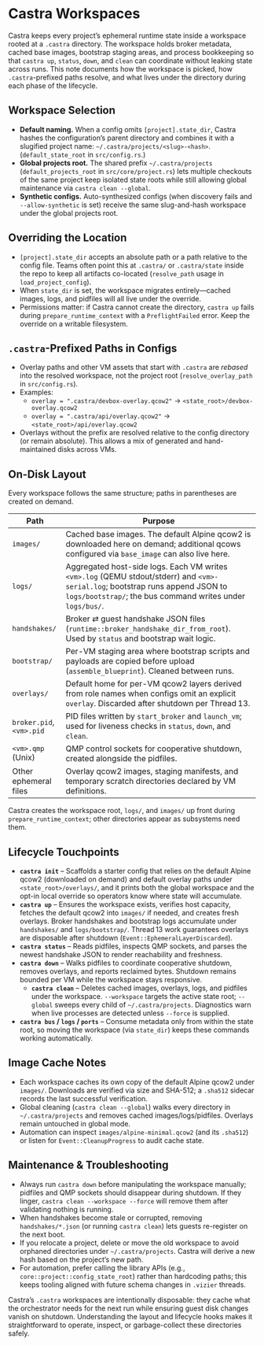 # Castra Workspaces

Castra keeps every project’s ephemeral runtime state inside a workspace rooted at a `.castra` directory. The workspace holds broker metadata, cached base images, bootstrap staging areas, and process bookkeeping so that `castra up`, `status`, `down`, and `clean` can coordinate without leaking state across runs. This note documents how the workspace is picked, how `.castra`-prefixed paths resolve, and what lives under the directory during each phase of the lifecycle.

## Workspace Selection
- **Default naming.** When a config omits `[project].state_dir`, Castra hashes the configuration’s parent directory and combines it with a slugified project name: `~/.castra/projects/<slug>-<hash>`. (`default_state_root` in `src/config.rs`.)
- **Global projects root.** The shared prefix `~/.castra/projects` (`default_projects_root` in `src/core/project.rs`) lets multiple checkouts of the same project keep isolated state roots while still allowing global maintenance via `castra clean --global`.
- **Synthetic configs.** Auto-synthesized configs (when discovery fails and `--allow-synthetic` is set) receive the same slug-and-hash workspace under the global projects root.

## Overriding the Location
- `[project].state_dir` accepts an absolute path or a path relative to the config file. Teams often point this at `.castra/` or `.castra/state` inside the repo to keep all artifacts co-located (`resolve_path` usage in `load_project_config`).
- When `state_dir` is set, the workspace migrates entirely—cached images, logs, and pidfiles will all live under the override.
- Permissions matter: if Castra cannot create the directory, `castra up` fails during `prepare_runtime_context` with a `PreflightFailed` error. Keep the override on a writable filesystem.

## `.castra`-Prefixed Paths in Configs
- Overlay paths and other VM assets that start with `.castra` are *rebased* into the resolved workspace, not the project root (`resolve_overlay_path` in `src/config.rs`).
- Examples:
  - `overlay = ".castra/devbox-overlay.qcow2"` → `<state_root>/devbox-overlay.qcow2`
  - `overlay = ".castra/api/overlay.qcow2"` → `<state_root>/api/overlay.qcow2`
- Overlays without the prefix are resolved relative to the config directory (or remain absolute). This allows a mix of generated and hand-maintained disks across VMs.

## On-Disk Layout
Every workspace follows the same structure; paths in parentheses are created on demand.

| Path | Purpose |
| --- | --- |
| `images/` | Cached base images. The default Alpine qcow2 is downloaded here on demand; additional qcows configured via `base_image` can also live here. |
| `logs/` | Aggregated host-side logs. Each VM writes `<vm>.log` (QEMU stdout/stderr) and `<vm>-serial.log`; bootstrap runs append JSON to `logs/bootstrap/`; the bus command writes under `logs/bus/`. |
| `handshakes/` | Broker ⇄ guest handshake JSON files (`runtime::broker_handshake_dir_from_root`). Used by `status` and bootstrap wait logic. |
| `bootstrap/` | Per-VM staging area where bootstrap scripts and payloads are copied before upload (`assemble_blueprint`). Cleaned between runs. |
| `overlays/` | Default home for per-VM qcow2 layers derived from role names when configs omit an explicit `overlay`. Discarded after shutdown per Thread 13. |
| `broker.pid`, `<vm>.pid` | PID files written by `start_broker` and `launch_vm`; used for liveness checks in `status`, `down`, and `clean`. |
| `<vm>.qmp` (Unix) | QMP control sockets for cooperative shutdown, created alongside the pidfiles. |
| Other ephemeral files | Overlay qcow2 images, staging manifests, and temporary scratch directories declared by VM definitions. |

Castra creates the workspace root, `logs/`, and `images/` up front during `prepare_runtime_context`; other directories appear as subsystems need them.

## Lifecycle Touchpoints
- **`castra init`** – Scaffolds a starter config that relies on the default Alpine qcow2 (downloaded on demand) and default overlay paths under `<state_root>/overlays/`, and it prints both the global workspace and the opt-in local override so operators know where state will accumulate.
- **`castra up`** – Ensures the workspace exists, verifies host capacity, fetches the default qcow2 into `images/` if needed, and creates fresh overlays. Broker handshakes and bootstrap logs accumulate under `handshakes/` and `logs/bootstrap/`. Thread 13 work guarantees overlays are disposable after shutdown (`Event::EphemeralLayerDiscarded`).
- **`castra status`** – Reads pidfiles, inspects QMP sockets, and parses the newest handshake JSON to render reachability and freshness.
- **`castra down`** – Walks pidfiles to coordinate cooperative shutdown, removes overlays, and reports reclaimed bytes. Shutdown remains bounded per VM while the workspace stays responsive.
  - **`castra clean`** – Deletes cached images, overlays, logs, and pidfiles under the workspace. `--workspace` targets the active state root; `--global` sweeps every child of `~/.castra/projects`. Diagnostics warn when live processes are detected unless `--force` is supplied.
- **`castra bus` / `logs` / `ports`** – Consume metadata only from within the state root, so moving the workspace (via `state_dir`) keeps these commands working automatically.

## Image Cache Notes
- Each workspace caches its own copy of the default Alpine qcow2 under `images/`. Downloads are verified via size and SHA-512; a `.sha512` sidecar records the last successful verification.
- Global cleaning (`castra clean --global`) walks every directory in `~/.castra/projects` and removes cached images/logs/pidfiles. Overlays remain untouched in global mode.
- Automation can inspect `images/alpine-minimal.qcow2` (and its `.sha512`) or listen for `Event::CleanupProgress` to audit cache state.

## Maintenance & Troubleshooting
- Always run `castra down` before manipulating the workspace manually; pidfiles and QMP sockets should disappear during shutdown. If they linger, `castra clean --workspace --force` will remove them after validating nothing is running.
- When handshakes become stale or corrupted, removing `handshakes/*.json` (or running `castra clean`) lets guests re-register on the next boot.
- If you relocate a project, delete or move the old workspace to avoid orphaned directories under `~/.castra/projects`. Castra will derive a new hash based on the project’s new path.
- For automation, prefer calling the library APIs (e.g., `core::project::config_state_root`) rather than hardcoding paths; this keeps tooling aligned with future schema changes in `.vizier` threads.

Castra’s `.castra` workspaces are intentionally disposable: they cache what the orchestrator needs for the next run while ensuring guest disk changes vanish on shutdown. Understanding the layout and lifecycle hooks makes it straightforward to operate, inspect, or garbage-collect these directories safely.
